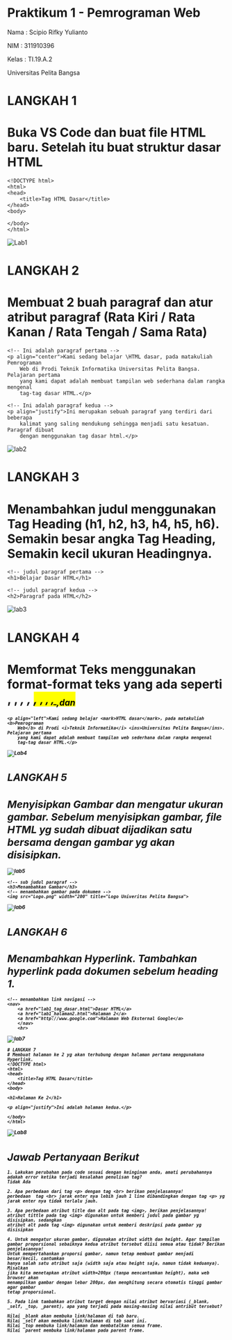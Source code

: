 # Praktikum 1 - Pemrograman Web
Nama  : Scipio Rifky Yulianto

NIM   : 311910396

Kelas : TI.19.A.2

Universitas Pelita Bangsa

# LANGKAH 1
# Buka VS Code dan buat file HTML baru. Setelah itu buat struktur dasar HTML
```
<!DOCTYPE html>
<html>
<head>
    <title>Tag HTML Dasar</title>
</head>
<body>

</body>
</html>
```
![Lab1](https://user-images.githubusercontent.com/56240851/112970340-f0bfdd00-9102-11eb-84e5-e953eb6036b1.png)

# LANGKAH 2
# Membuat 2 buah paragraf dan atur atribut paragraf (Rata Kiri / Rata Kanan / Rata Tengah / Sama Rata)
```
<!-- Ini adalah paragraf pertama -->
<p align="center">Kami sedang belajar \HTML dasar, pada matakuliah Pemrograman
    Web di Prodi Teknik Informatika Universitas Pelita Bangsa. Pelajaran pertama
    yang kami dapat adalah membuat tampilan web sederhana dalam rangka mengenal
    tag-tag dasar HTML.</p>

<!-- Ini adalah paragraf kedua -->
<p align="justify">Ini merupakan sebuah paragraf yang terdiri dari beberapa
    kalimat yang saling mendukung sehingga menjadi satu kesatuan. Paragraf dibuat
    dengan menggunakan tag dasar html.</p>
```
![lab2](https://user-images.githubusercontent.com/56240851/112970563-2c5aa700-9103-11eb-85d5-87d4392963e1.png)

# LANGKAH 3
# Menambahkan judul menggunakan Tag Heading (h1, h2, h3, h4, h5, h6). Semakin besar angka Tag Heading, Semakin kecil ukuran Headingnya.
```
<!-- judul paragraf pertama -->
<h1>Belajar Dasar HTML</h1>

<!-- judul paragraf kedua -->
<h2>Paragraf pada HTML</h2>
```
![lab3](https://user-images.githubusercontent.com/56240851/112970592-354b7880-9103-11eb-91d5-1dfab4a7aab4.png)

# LANGKAH 4
# Memformat Teks menggunakan format-format teks yang ada seperti <b>, <strong>, <i>, <em>, <mark>, <small>, <dell>, <ins>, <sub>,dan <sup>
```
<p align="left">Kami sedang belajar <mark>HTML dasar</mark>, pada matakuliah <b>Pemrograman
    Web</b> di Prodi <i>Teknik Informatika</i> <ins>Universitas Pelita Bangsa</ins>. Pelajaran pertama
    yang kami dapat adalah membuat tampilan web sederhana dalam rangka mengenal
    tag-tag dasar HTML.</p>
```
    
![Lab4](https://user-images.githubusercontent.com/56240851/112970606-38deff80-9103-11eb-8acb-7e2bd5498604.png)
    
# LANGKAH 5
# Menyisipkan Gambar dan mengatur ukuran gambar. Sebelum menyisipkan gambar, file HTML yg sudah dibuat dijadikan satu bersama dengan gambar yg akan disisipkan.
![lab5](https://user-images.githubusercontent.com/56240851/112970627-3e3c4a00-9103-11eb-95fd-1ce447c08242.png)
```
<!-- sub judul paragraf -->
<h3>Menambahkan Gambar</h3>
<!-- menambahkan gambar pada dokumen -->
<img src="Logo.png" width="200" title="Logo Univeritas Pelita Bangsa">
```
![lab6](https://user-images.githubusercontent.com/56240851/112970650-4300fe00-9103-11eb-8686-88e155a27850.png)

# LANGKAH 6
# Menambahkan Hyperlink. Tambahkan hyperlink pada dokumen sebelum heading 1.
```
<!-- menambahkan link navigasi -->
<nav>
    <a href="lab1_tag_dasar.html">Dasar HTML</a>
    <a href="lab1_halaman2.html">Halaman 2</a>
    <a href="http://www.google.com">Halaman Web Eksternal Google</a>
    </nav>
    <hr>
```
![lab7](https://user-images.githubusercontent.com/56240851/112970664-47c5b200-9103-11eb-8b61-3c418916b904.png)
```
# LANGKAH 7
# Membuat halaman ke 2 yg akan terhubung dengan halaman pertama menggunakana Hyperlink.
<!DOCTYPE html>
<html>
<head>
    <title>Tag HTML Dasar</title>
</head>
<body>

<h1>Halaman Ke 2</h1>

<p align="justify">Ini adalah halaman kedua.</p>

</body>
</html>
```

![Lab8](https://user-images.githubusercontent.com/56240851/112970672-4ac0a280-9103-11eb-95da-ee048bc4ad90.png)

# Jawab Pertanyaan Berikut
```
1. Lakukan perubahan pada code sesuai dengan keinginan anda, amati perubahannya adakah error ketika terjadi kesalahan penulisan tag?
Tidak Ada

2. Apa perbedaan dari tag <p> dengan tag <br> berikan penjelasannya!
perbedaan  tag <br> jarak enter nya lebih jauh 1 line dibandingkan dengan tag <p> yg jarak enter nya tidak terlalu jauh.

3. Apa perbedaan atribut title dan alt pada tag <img>, berikan penjelasannya!
atribut tittle pada tag <img> digunakan untuk memberi judul pada gambar yg disisipkan, sedangkan
atribut alt pada tag <img> digunakan untuk memberi deskripsi pada gambar yg disisipkan

4. Untuk mengatur ukuran gambar, digunakan atribut width dan height. Agar tampilan gambar proporsional sebaiknya kedua atribut tersebut diisi semua atau tidak? Berikan penjelasannya!
Untuk mempertahankan proporsi gambar, namun tetap membuat gambar menjadi besar/kecil, cantumkan
hanya salah satu atribut saja (width saja atau height saja, namun tidak keduanya). Misalkan
jika kita menetapkan atribut width=200px (tanpa mencantumkan height), maka web browser akan
menampilkan gambar dengan lebar 200px, dan menghitung secara otomatis tinggi gambar agar gambar
tetap proporsional.

5. Pada link tambahkan atribut target dengan nilai atribut bervariasi (_blank, _self, _top, _parent), apa yang terjadi pada masing-masing nilai antribut tersebut?

Nilai _blank akan membuka link/halaman di tab baru.
Nilai _self akan membuka link/halaman di tab saat ini.
Nilai _top membuka link/halaman dan membatalkan semua frame.
Nilai _parent membuka link/halaman pada parent frame.
```
